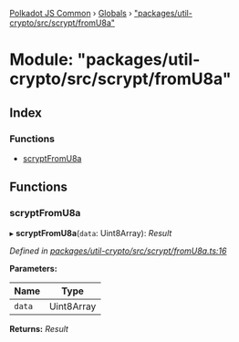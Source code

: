 [Polkadot JS Common](../README.md) › [Globals](../globals.md) › ["packages/util-crypto/src/scrypt/fromU8a"](_packages_util_crypto_src_scrypt_fromu8a_.md)

# Module: "packages/util-crypto/src/scrypt/fromU8a"

## Index

### Functions

* [scryptFromU8a](_packages_util_crypto_src_scrypt_fromu8a_.md#scryptfromu8a)

## Functions

###  scryptFromU8a

▸ **scryptFromU8a**(`data`: Uint8Array): *Result*

*Defined in [packages/util-crypto/src/scrypt/fromU8a.ts:16](https://github.com/polkadot-js/common/blob/e5dd55e4/packages/util-crypto/src/scrypt/fromU8a.ts#L16)*

**Parameters:**

Name | Type |
------ | ------ |
`data` | Uint8Array |

**Returns:** *Result*
